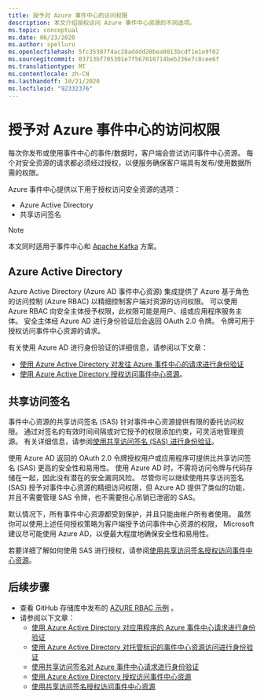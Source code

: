 ```yaml
---
title: 授予对 Azure 事件中心的访问权限
description: 本文介绍授权访问 Azure 事件中心资源的不同选项。
ms.topic: conceptual
ms.date: 06/23/2020
ms.author: spelluru
ms.openlocfilehash: 5fc35387f4ac28ad4dd28bea0013bcdf1e1e9f02
ms.sourcegitcommit: 03713bf705301e7f567010714beb236e7c8cee6f
ms.translationtype: MT
ms.contentlocale: zh-CN
ms.lasthandoff: 10/21/2020
ms.locfileid: "92332376"
---
```

# <a name="authorize-access-to-azure-event-hubs"></a>授予对 Azure 事件中心的访问权限
每次你发布或使用事件中心的事件/数据时，客户端会尝试访问事件中心资源。 每个对安全资源的请求都必须经过授权，以便服务确保客户端具有发布/使用数据所需的权限。 

Azure 事件中心提供以下用于授权访问安全资源的选项：

- Azure Active Directory
- 共享访问签名

> [!NOTE]
> 本文同时适用于事件中心和 [Apache Kafka](event-hubs-for-kafka-ecosystem-overview.md) 方案。 

## <a name="azure-active-directory"></a>Azure Active Directory
Azure Active Directory (Azure AD 事件中心资源) 集成提供了 Azure 基于角色的访问控制 (Azure RBAC) 以精细控制客户端对资源的访问权限。 可以使用 Azure RBAC 向安全主体授予权限，此权限可能是用户、组或应用程序服务主体。 安全主体经 Azure AD 进行身份验证后会返回 OAuth 2.0 令牌。 令牌可用于授权访问事件中心资源的请求。

有关使用 Azure AD 进行身份验证的详细信息，请参阅以下文章：

- [使用 Azure Active Directory 对发往 Azure 事件中心的请求进行身份验证](authenticate-application.md)
- [使用 Azure Active Directory 授权访问事件中心资源](authorize-access-azure-active-directory.md)。

## <a name="shared-access-signatures"></a>共享访问签名 
事件中心资源的共享访问签名 (SAS) 针对事件中心资源提供有限的委托访问权限。 通过对签名的有效时间间隔或对它授予的权限添加约束，可灵活地管理资源。 有关详细信息，请参阅[使用共享访问签名 (SAS) 进行身份验证](authenticate-shared-access-signature.md)。 

使用 Azure AD 返回的 OAuth 2.0 令牌授权用户或应用程序可提供比共享访问签名 (SAS) 更高的安全性和易用性。 使用 Azure AD 时，不需将访问令牌与代码存储在一起，因此没有潜在的安全漏洞风险。 尽管你可以继续使用共享访问签名 (SAS) 授予对事件中心资源的精细访问权限，但 Azure AD 提供了类似的功能，并且不需要管理 SAS 令牌，也不需要担心吊销已泄密的 SAS。 

默认情况下，所有事件中心资源都受到保护，并且只能由帐户所有者使用。 虽然你可以使用上述任何授权策略为客户端授予访问事件中心资源的权限， Microsoft 建议尽可能使用 Azure AD，以便最大程度地确保安全性和易用性。

若要详细了解如何使用 SAS 进行授权，请参阅[使用共享访问签名授权访问事件中心资源](authorize-access-shared-access-signature.md)。

## <a name="next-steps"></a>后续步骤
- 查看 GitHub 存储库中发布的 [AZURE RBAC 示例](https://github.com/Azure/azure-event-hubs/tree/master/samples/DotNet/Microsoft.Azure.EventHubs/Rbac) 。 
- 请参阅以下文章：
    - [使用 Azure Active Directory 对应用程序的 Azure 事件中心请求进行身份验证](authenticate-application.md)
    - [使用 Azure Active Directory 对托管标识的事件中心资源访问进行身份验证](authenticate-managed-identity.md)
    - [使用共享访问签名对 Azure 事件中心请求进行身份验证](authenticate-shared-access-signature.md)
    - [使用 Azure Active Directory 授权访问事件中心资源](authorize-access-azure-active-directory.md)
    - [使用共享访问签名授权访问事件中心资源](authorize-access-shared-access-signature.md)

